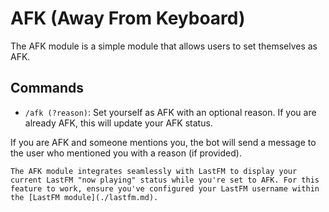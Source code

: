 # AFK (Away From Keyboard)

The AFK module is a simple module that allows users to set themselves as AFK.

## Commands

- `/afk (?reason)`: Set yourself as AFK with an optional reason. If you are already AFK, this will update your AFK status.

If you are AFK and someone mentions you, the bot will send a message to the user who mentioned you with a reason (if provided).

```{tip}
The AFK module integrates seamlessly with LastFM to display your current LastFM "now playing" status while you're set to AFK. For this feature to work, ensure you've configured your LastFM username within the [LastFM module](./lastfm.md).
```
